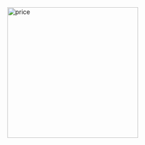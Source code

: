 <img width="297" alt="price" src="https://user-images.githubusercontent.com/82192935/117575414-9ad84f00-b11c-11eb-8e3a-3ec6b637b386.PNG">
